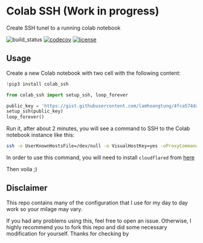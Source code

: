 # Colab SSH (Work in progress)

Create SSH tunel to a running colab notebook

![build_status](https://github.com/lamhoangtung/colab_ssh/workflows/Colab%20SSH/badge.svg)
[![codecov](https://codecov.io/gh/lamhoangtung/colab_ssh/branch/master/graph/badge.svg)](https://codecov.io/gh/Techainer/mlchain-python)
[![license](https://img.shields.io/badge/License-MIT-blue.svg)](https://github.com/lamhoangtung/colab_ssh/blob/master/LICENSE)

## Usage
Create a new Colab notebook with two cell with the following content:
```python
!pip3 install colab_ssh

from colab_ssh import setup_ssh, loop_forever

public_key = 'https://gist.githubusercontent.com/lamhoangtung/4fca574da11ef45869bdfea8062417b5/raw/320893c60a5a150f61481899201664761136fae7/authorized_keys'
setup_ssh(public_key)
loop_forever()
```

Run it, after about 2 minutes, you will see a command to SSH to the Colab notebook instance like this:

```bash
ssh -o UserKnownHostsFile=/dev/null -o VisualHostKey=yes -oProxyCommand="cloudflared access ssh --hostname %h" root@newspapers-tn-funky-lime.trycloudflare.com
```

In order to use this command, you will need to install `cloudflared` from [here](https://developers.cloudflare.com/argo-tunnel/getting-started/installation)


Then voila ;)

## Disclaimer

This repo contains many of the configuration that I use for my day to day work so your milage may vary.

If you had any problems using this, feel free to open an issue. Otherwise, I highly recommend you to fork this repo and did some necessary modification for yourself. Thanks for checking by